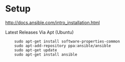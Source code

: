 Setup
===

http://docs.ansible.com/intro_installation.html

Latest Releases Via Apt (Ubuntu)

        sudo apt-get install software-properties-common
        sudo apt-add-repository ppa:ansible/ansible
        sudo apt-get update
        sudo apt-get install ansible

